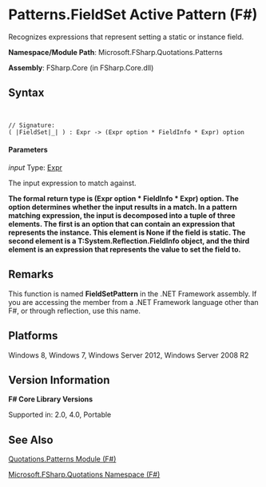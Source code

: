 # Patterns.FieldSet Active Pattern (F#)

Recognizes expressions that represent setting a static or instance field.

**Namespace/Module Path**: Microsoft.FSharp.Quotations.Patterns

**Assembly**: FSharp.Core (in FSharp.Core.dll)


## Syntax


```


// Signature:
( |FieldSet|_| ) : Expr -> (Expr option * FieldInfo * Expr) option

```



#### Parameters
*input*
Type: [Expr](http://msdn.microsoft.com/en-us/library/ed6a2caf-69d4-45c2-ab97-e9b3be9bce65)


The input expression to match against.



**The formal return type is (Expr option &#42; FieldInfo &#42; Expr) option. The option determines whether the input results in a match. In a pattern matching expression, the input is decomposed into a tuple of three elements. The first is an option that can contain an expression that represents the instance. This element is None if the field is static. The second element is a T:System.Reflection.FieldInfo object, and the third element is an expression that represents the value to set the field to.**
## Remarks
This function is named **FieldSetPattern** in the .NET Framework assembly. If you are accessing the member from a .NET Framework language other than F#, or through reflection, use this name.


## Platforms
Windows 8, Windows 7, Windows Server 2012, Windows Server 2008 R2


## Version Information
**F# Core Library Versions**

Supported in: 2.0, 4.0, Portable






## See Also
[Quotations.Patterns Module &#40;F&#35;&#41;](Quotations.Patterns+Module+%28FSharp%29.md)

[Microsoft.FSharp.Quotations Namespace &#40;F&#35;&#41;](Microsoft.FSharp.Quotations+Namespace+%28FSharp%29.md)


